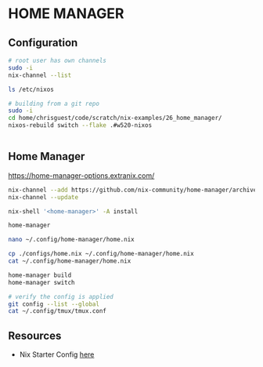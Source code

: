 # HOME MANAGER


## Configuration 

```sh
# root user has own channels
sudo -i
nix-channel --list

ls /etc/nixos

# building from a git repo
sudo -i
cd home/chrisguest/code/scratch/nix-examples/26_home_manager/
nixos-rebuild switch --flake .#w520-nixos
```

```sh
```

## Home Manager

https://home-manager-options.extranix.com/

```sh
nix-channel --add https://github.com/nix-community/home-manager/archive/release-23.11.tar.gz home-manager
nix-channel --update

nix-shell '<home-manager>' -A install

home-manager

nano ~/.config/home-manager/home.nix

cp ./configs/home.nix ~/.config/home-manager/home.nix
cat ~/.config/home-manager/home.nix

home-manager build
home-manager switch

# verify the config is applied
git config --list --global
cat ~/.config/tmux/tmux.conf
```

## Resources

* Nix Starter Config [here](https://github.com/Misterio77/nix-starter-configs)